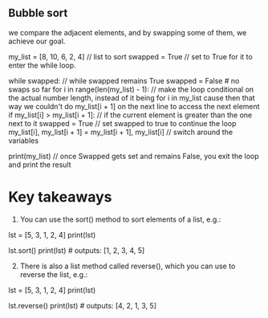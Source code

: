## Bubble sort
 we compare the adjacent elements, and by swapping some of them, we achieve our goal.
 
 my_list = [8, 10, 6, 2, 4]  // list to sort
swapped = True  // set to True for it to enter the while loop.

while swapped: // while swapped remains True 
    swapped = False  # no swaps so far
    for i in range(len(my_list) - 1): // make the loop conditional on the actual number length, instead of it being for i in my_list cause then that way we couldn't do my_list[i + 1] on the next line to access the next element
        if my_list[i] > my_list[i + 1]: // if the current element is greater than the one next to it
            swapped = True  // set swapped to true to continue the loop
            my_list[i], my_list[i + 1] = my_list[i + 1], my_list[i] // switch around the variables

print(my_list) // once Swapped gets set and remains False, you exit the loop and print the result

# Key takeaways

1. You can use the sort() method to sort elements of a list, e.g.:

lst = [5, 3, 1, 2, 4]
print(lst)

lst.sort()
print(lst)  # outputs: [1, 2, 3, 4, 5]


2. There is also a list method called reverse(), which you can use to reverse the list, e.g.:

lst = [5, 3, 1, 2, 4]
print(lst)

lst.reverse()
print(lst)  # outputs: [4, 2, 1, 3, 5]

